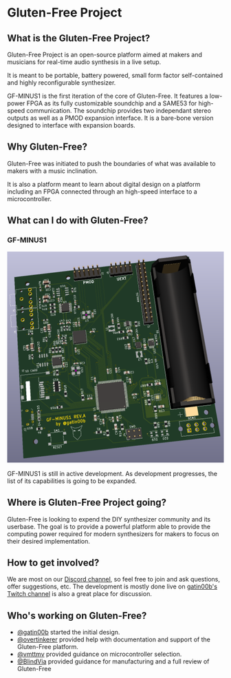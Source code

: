 # Gluten-Free Project

## What is the Gluten-Free Project?

Gluten-Free Project is an open-source platform aimed at makers and musicians for real-time audio synthesis in a live setup.

It is meant to be portable, battery powered, small form factor self-contained and highly reconfigurable synthesizer.

GF-MINUS1 is the first iteration of the core of Gluten-Free. It features a low-power FPGA as its fully customizable soundchip and a SAME53 for high-speed communication. The soundchip provides two independant stereo outputs as well as a PMOD expansion interface. It is a bare-bone version designed to interface with expansion boards.

## Why Gluten-Free?

Gluten-Free was initiated to push the boundaries of what was available to makers with a music inclination.

It is also a platform meant to learn about digital design on a platform including an FPGA connected through an high-speed interface to a microcontroller.

## What can I do with Gluten-Free?

### GF-MINUS1

![Overview of GF-MINUS1 PCB](docs/gf-minus1_board.png)

GF-MINUS1 is still in active development. As development progresses, the list of its capabilities is going to be expanded.

## Where is Gluten-Free Project going?

Gluten-Free is looking to expend the DIY synthesizer community and its userbase. The goal is to provide a powerful platform able to provide the computing power required for modern synthesizers for makers to focus on their desired implementation.

## How to get involved?

We are most on our [Discord channel](https://discord.gg/mgb9C5ZK), so feel free to join and ask questions, offer suggestions, etc. The development is mostly done live on [gatin00b's Twitch channel](www.twitch.tv/gatin00b) is also a great place for discussion.

## Who's working on Gluten-Free?

* [@gatin00b](www.twitter.com/gatin00b) started the initial design. 
* [@overtinkerer]() provided help with documentation and support of the Gluten-Free platform.
* [@vmttmv]() provided guidance on microcontroller selection.
* [@BlindVia](https://www.twitch.tv/BlindVia) provided guidance for manufacturing and a full review of Gluten-Free
